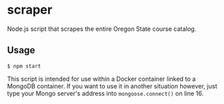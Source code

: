 # scraper
Node.js script that scrapes the entire Oregon State course catalog.

## Usage
```$ npm start ```

This script is intended for use within a Docker container linked to a MongoDB container. If you want to use it in another situation however, just type your Mongo server's address into `mongoose.connect()` on line 16.
